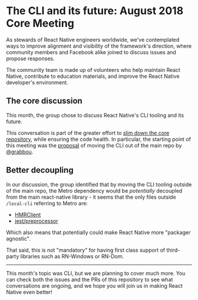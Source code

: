 # The CLI and its future: August 2018 Core Meeting

As stewards of React Native engineers worldwide, we've contemplated ways to improve alignment and visibility of the framework's direction, where community members and Facebook alike joined to discuss issues and propose responses.

The community team is made up of volunteers who help maintain React Native, contribute to education materials, and improve the React Native developer's environment.

## The core discussion

This month, the group chose to discuss React Native's CLI tooling and its future.

This conversation is part of the greater effort to [slim down the core repository](https://github.com/react-native-community/discussions-and-proposals/issues/6), while ensuring the code health. In particular, the starting point of this meeting was the [proposal](https://github.com/react-native-community/discussions-and-proposals/pull/13) of moving the CLI out of the main repo by [@grabbou](https://github.com/grabbou).

## Better decoupling

In our discussion, the group identified that by moving the CLI tooling outside of the main repo, the Metro dependency would be _potentially_ decoupled from the main react-native library - it seems that the only files outside `/local-cli` referring to Metro are:

- [HMRClient](https://github.com/facebook/react-native/blob/master/Libraries/Utilities/HMRClient.js)
- [jest/preprocessor](https://github.com/facebook/react-native/blob/master/jest/preprocessor.js)

Which also means that potentially could make React Native more "packager agnostic".

That said, this is not "mandatory" for having first class support of third-party libraries such as RN-Windows or RN-Dom.

---

This month's topic was CLI, but we are planning to cover much more. You can check both the issues and the PRs of this repository to see what conversations are ongoing, and we hope you will join us in making React Native even better!
